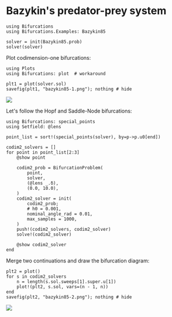 # Bazykin's predator-prey system

```@example bazykin85
using Bifurcations
using Bifurcations.Examples: Bazykin85

solver = init(Bazykin85.prob)
solve!(solver)
```

Plot codimension-one bifurcations:

```@example bazykin85
using Plots
using Bifurcations: plot  # workaround

plt1 = plot(solver.sol)
savefig(plt1, "bazykin85-1.png"); nothing # hide
```

![](bazykin85-1.png)

Let's follow the Hopf and Saddle-Node bifurcations:

```@example bazykin85
using Bifurcations: special_points
using Setfield: @lens

point_list = sort!(special_points(solver), by=p->p.u0[end])

codim2_solvers = []
for point in point_list[2:3]
    @show point

    codim2_prob = BifurcationProblem(
        point,
        solver,
        (@lens _.δ),
        (0.0, 10.0),
    )
    codim2_solver = init(
        codim2_prob;
        # h0 = 0.001,
        nominal_angle_rad = 0.01,
        max_samples = 1000,
    )
    push!(codim2_solvers, codim2_solver)
    solve!(codim2_solver)

    @show codim2_solver
end
```

Merge two continuations and draw the bifurcation diagram:

```@example bazykin85
plt2 = plot()
for s in codim2_solvers
    n = length(s.sol.sweeps[1].super.u[1])
    plot!(plt2, s.sol, vars=(n - 1, n))
end
savefig(plt2, "bazykin85-2.png"); nothing # hide
```

![](bazykin85-2.png)
